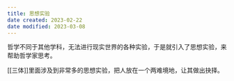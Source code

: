 ```yaml
---
title: 思想实验
date created: 2023-02-22
date modified: 2023-03-08
---
```


哲学不同于其他学科，无法进行现实世界的各种实验，于是就引入了思想实验，来帮助哲学家思考。

[[三体]]里面涉及到非常多的思想实验，把人放在一个两难境地，让其做出抉择。
